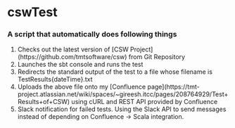 # cswTest
<h3>A script that automatically does following things</h3>
<ol>
  <li>Checks out the latest version of [CSW Project](https://github.com/tmtsoftware/csw) from Git Repository</li>
  <li>Launches the sbt console and runs the test</li>
  <li>Redirects the standard output of the test to a file whose filename is TestResults{dateTime}.txt</li>
  <li>Uploads the above file onto my [Confluence page](https://tmt-project.atlassian.net/wiki/spaces/~gireesh.itcc/pages/208764929/Test+Results+of+CSW) using cURL and REST API provided by Confluence</li>
  <li>Slack notification for failed tests. Using the Slack API to send messages instead of depending on Confluence → Scala  integration.</li>
</ol>
